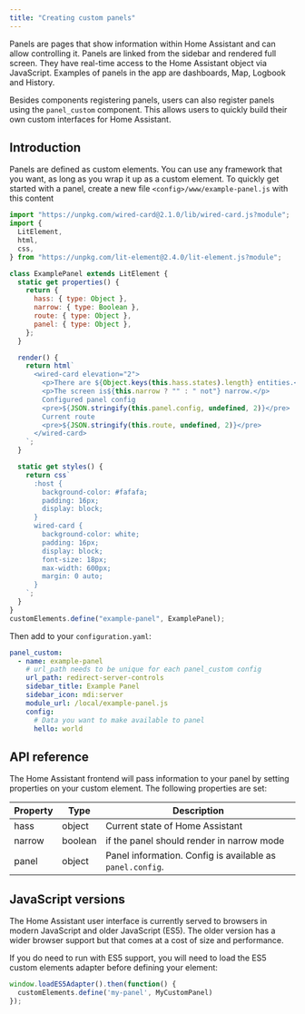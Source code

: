 ```yaml
---
title: "Creating custom panels"
---
```


Panels are pages that show information within Home Assistant and can allow controlling it. Panels are linked from the sidebar and rendered full screen. They have real-time access to the Home Assistant object via JavaScript. Examples of panels in the app are dashboards, Map, Logbook and History.

Besides components registering panels, users can also register panels using the `panel_custom` component. This allows users to quickly build their own custom interfaces for Home Assistant.

## Introduction

Panels are defined as custom elements. You can use any framework that you want, as long as you wrap it up as a custom element. To quickly get started with a panel, create a new file `<config>/www/example-panel.js` with this content

```js
import "https://unpkg.com/wired-card@2.1.0/lib/wired-card.js?module";
import {
  LitElement,
  html,
  css,
} from "https://unpkg.com/lit-element@2.4.0/lit-element.js?module";

class ExamplePanel extends LitElement {
  static get properties() {
    return {
      hass: { type: Object },
      narrow: { type: Boolean },
      route: { type: Object },
      panel: { type: Object },
    };
  }

  render() {
    return html`
      <wired-card elevation="2">
        <p>There are ${Object.keys(this.hass.states).length} entities.</p>
        <p>The screen is${this.narrow ? "" : " not"} narrow.</p>
        Configured panel config
        <pre>${JSON.stringify(this.panel.config, undefined, 2)}</pre>
        Current route
        <pre>${JSON.stringify(this.route, undefined, 2)}</pre>
      </wired-card>
    `;
  }

  static get styles() {
    return css`
      :host {
        background-color: #fafafa;
        padding: 16px;
        display: block;
      }
      wired-card {
        background-color: white;
        padding: 16px;
        display: block;
        font-size: 18px;
        max-width: 600px;
        margin: 0 auto;
      }
    `;
  }
}
customElements.define("example-panel", ExamplePanel);
```

Then add to your `configuration.yaml`:

```yaml
panel_custom:
  - name: example-panel
    # url_path needs to be unique for each panel_custom config
    url_path: redirect-server-controls
    sidebar_title: Example Panel
    sidebar_icon: mdi:server
    module_url: /local/example-panel.js
    config:
      # Data you want to make available to panel
      hello: world
```

## API reference

The Home Assistant frontend will pass information to your panel by setting properties on your custom element. The following properties are set:

| Property | Type | Description
| -------- | ---- | -----------
| hass     | object | Current state of Home Assistant
| narrow   | boolean | if the panel should render in narrow mode
| panel    | object | Panel information. Config is available as `panel.config`.

## JavaScript versions

The Home Assistant user interface is currently served to browsers in modern JavaScript and older JavaScript (ES5). The older version has a wider browser support but that comes at a cost of size and performance.

If you do need to run with ES5 support, you will need to load the ES5 custom elements adapter before defining your element:

```javascript
window.loadES5Adapter().then(function() {
  customElements.define('my-panel', MyCustomPanel)
});
```
